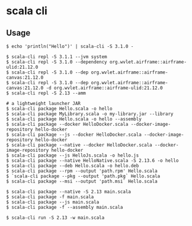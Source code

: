 # scala cli

## Usage

    $ echo 'println("Hello")' | scala-cli -S 3.1.0 -

    $ scala-cli repl -S 3.1.1 --jvm system
    $ scala-cli repl -S 3.1.0 --dependency org.wvlet.airframe::airframe-ulid:21.12.0
    $ scala-cli repl -S 3.1.0 --dep org.wvlet.airframe::airframe-canvas:21.12.0
    $ scala-cli repl -S 3.1.0 --dep org.wvlet.airframe::airframe-canvas:21.12.0 -d org.wvlet.airframe::airframe-ulid:21.12.0
    $ scala-cli repl -S 2.13 --amm

    # a lightweight launcher JAR
    $ scala-cli package Hello.scala -o hello
    $ scala-cli package MyLibrary.scala -o my-library.jar --library
    $ scala-cli package Hello.scala -o hello --assembly
    $ scala-cli package --docker HelloDocker.scala --docker-image-repository hello-docker
    $ scala-cli package --js --docker HelloDocker.scala --docker-image-repository hello-docker
    $ scala-cli package --native --docker HelloDocker.scala --docker-image-repository hello-docker
    $ scala-cli package --js HelloJs.scala -o hello.js
    $ scala-cli package --native HelloNative.scala -S 2.13.6 -o hello
    $ scala-cli package --deb Hello.scala -o hello.deb
    $ scala-cli package --rpm --output 'path.rpm' Hello.scala
    $ `scala-cli package --pkg --output 'path.pkg` Hello.scala
    $ scala-cli package --msi --output 'path.msi` Hello.scala

    $ scala-cli package --native -S 2.13 main.scala
    $ scala-cli package -f main.scala
    $ scala-cli package --js main.scala
    $ scala-cli package -f --assembly main.scala

    $ scala-cli run -S 2.13 -w main.scala
